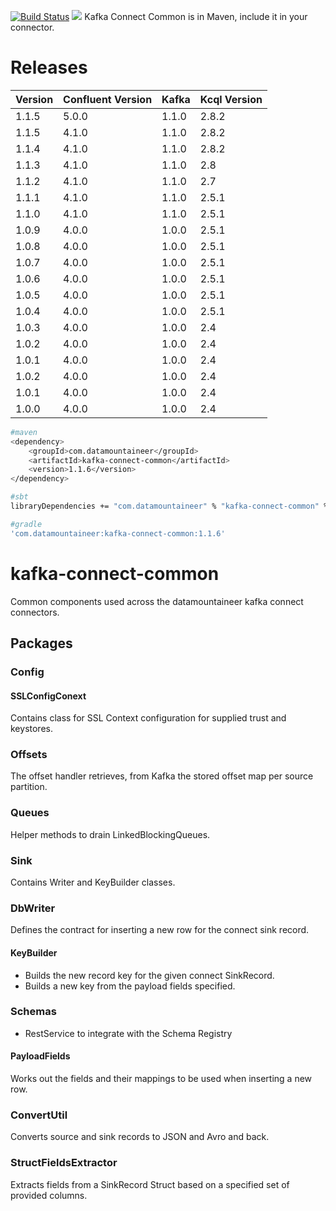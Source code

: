 [![Build Status](https://travis-ci.org/Landoop/kafka-connect-common.svg?branch=master)](https://travis-ci.org/Landoop/kafka-connect-common)
[<img src="https://img.shields.io/badge/latest%20release-v01.1.6-blue.svg?label=latest%20release"/>](http://search.maven.org/#search%7Cga%7C1%7Cg%3A%22com.datamountaineer%22%20AND%20a%3A%22kafka-connect-common%22)
Kafka Connect Common is in Maven, include it in your connector.


# Releases


| Version | Confluent Version |Kafka| Kcql Version |
| ------- | ----------------- |-----|--------------|
|1.1.5|5.0.0|1.1.0|2.8.2
|1.1.5|4.1.0|1.1.0|2.8.2
|1.1.4|4.1.0|1.1.0|2.8.2
|1.1.3|4.1.0|1.1.0|2.8
|1.1.2|4.1.0|1.1.0|2.7
|1.1.1|4.1.0|1.1.0|2.5.1
|1.1.0|4.1.0|1.1.0|2.5.1
|1.0.9|4.0.0|1.0.0|2.5.1
|1.0.8|4.0.0|1.0.0|2.5.1
|1.0.7|4.0.0|1.0.0|2.5.1
|1.0.6|4.0.0|1.0.0|2.5.1
|1.0.5|4.0.0|1.0.0|2.5.1
|1.0.4|4.0.0|1.0.0|2.5.1
|1.0.3|4.0.0|1.0.0|2.4
|1.0.2|4.0.0|1.0.0|2.4
|1.0.1|4.0.0|1.0.0|2.4
|1.0.2|4.0.0|1.0.0|2.4
|1.0.1|4.0.0|1.0.0|2.4
|1.0.0|4.0.0|1.0.0|2.4

```bash
#maven
<dependency>
	<groupId>com.datamountaineer</groupId>
	<artifactId>kafka-connect-common</artifactId>
	<version>1.1.6</version>
</dependency>

#sbt
libraryDependencies += "com.datamountaineer" % "kafka-connect-common" % "1.1.6"

#gradle
'com.datamountaineer:kafka-connect-common:1.1.6'
```

# kafka-connect-common
Common components used across the datamountaineer kafka connect connectors.

## Packages

### Config

#### SSLConfigConext
Contains class for SSL Context configuration for supplied trust and keystores.

### Offsets

The offset handler retrieves, from Kafka the stored offset map per source partition.

### Queues

Helper methods to drain LinkedBlockingQueues.

### Sink

Contains Writer and KeyBuilder classes.

### DbWriter

Defines the contract for inserting a new row for the connect sink record.

#### KeyBuilder

* Builds the new record key for the given connect SinkRecord.
* Builds a new key from the payload fields specified.

### Schemas

* RestService to integrate with the Schema Registry

#### PayloadFields
Works out the fields and their mappings to be used when inserting a new row.

### ConvertUtil

Converts source and sink records to JSON and Avro and back.

### StructFieldsExtractor

Extracts fields from a SinkRecord Struct based on a specified set of provided columns.
